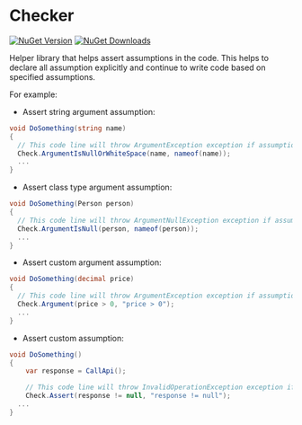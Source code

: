 # Checker

[![NuGet Version](http://img.shields.io/nuget/v/Agero.TestsRunner.NUnit.svg?style=flat)](https://www.nuget.org/packages/Agero.TestsRunner.NUnit/) 
[![NuGet Downloads](http://img.shields.io/nuget/dt/Agero.TestsRunner.NUnit.svg?style=flat)](https://www.nuget.org/packages/Agero.TestsRunner.NUnit/)

Helper library that helps assert assumptions in the code. This helps to declare all assumption explicitly and continue to write code based on specified assumptions.

For example:

- Assert string argument assumption:
```csharp
void DoSomething(string name)
{
  // This code line will throw ArgumentException exception if assumption failed
  Check.ArgumentIsNullOrWhiteSpace(name, nameof(name));
  ...
}
```

- Assert class type argument assumption:
```csharp
void DoSomething(Person person)
{
  // This code line will throw ArgumentNullException exception if assumption failed
  Check.ArgumentIsNull(person, nameof(person));
  ...
}
```

- Assert custom argument assumption:
```csharp
void DoSomething(decimal price)
{
  // This code line will throw ArgumentException exception if assumption failed
  Check.Argument(price > 0, "price > 0");
  ...
}
```

- Assert custom assumption:
```csharp
void DoSomething()
{
    var response = CallApi();

    // This code line will throw InvalidOperationException exception if assumption failed
    Check.Assert(response != null, "response != null");
  ...
}
```

